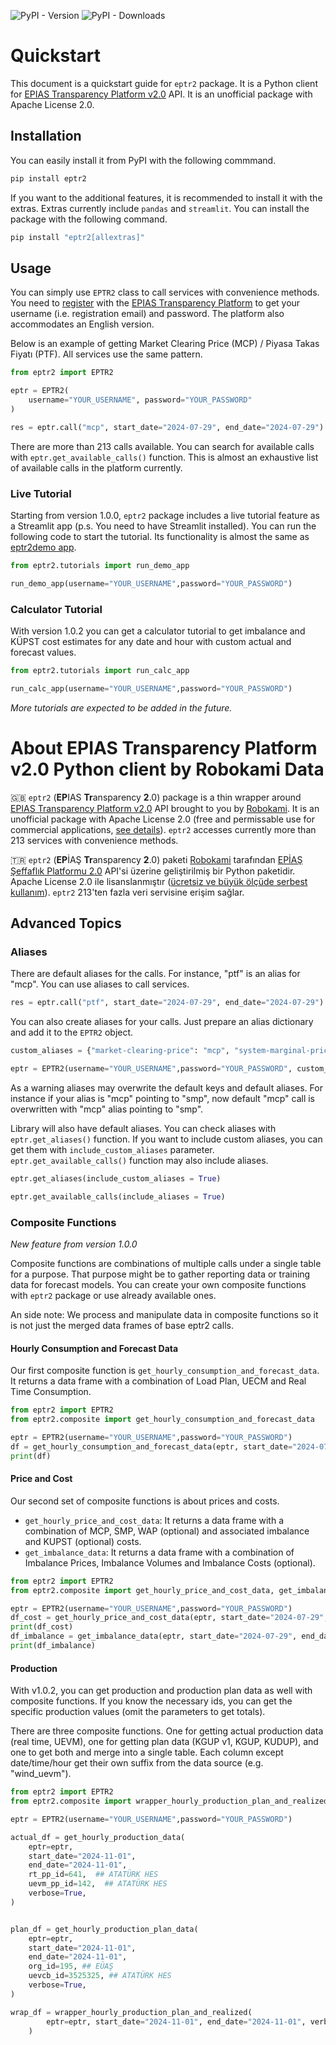 ![PyPI - Version](https://img.shields.io/pypi/v/eptr2) ![PyPI - Downloads](https://img.shields.io/pypi/dm/eptr2) 

# Quickstart

This document is a quickstart guide for `eptr2` package. It is a Python client for [EPIAS Transparency Platform v2.0](https://seffaflik.epias.com.tr/home) API. It is an unofficial package with Apache License 2.0.

## Installation

You can easily install it from PyPI with the following commmand.

```bash
pip install eptr2
```

If you want to the additional features, it is recommended to install it with the extras. Extras currently include `pandas` and `streamlit`. You can install the package with the following command.

```bash
pip install "eptr2[allextras]"
```

## Usage

You can simply use `EPTR2` class to call services with convenience methods. You need to [register](https://kayit.epias.com.tr/epias-transparency-platform-registration-form) with the [EPIAS Transparency Platform](https://seffaflik.epias.com.tr/) to get your username (i.e. registration email) and password. The platform also accommodates an English version.

Below is an example of getting Market Clearing Price (MCP) / Piyasa Takas Fiyatı (PTF). All services use the same pattern.

```python
from eptr2 import EPTR2

eptr = EPTR2(
    username="YOUR_USERNAME", password="YOUR_PASSWORD"
)

res = eptr.call("mcp", start_date="2024-07-29", end_date="2024-07-29")
```

There are more than 213 calls available. You can search for available calls with `eptr.get_available_calls()` function. This is almost an exhaustive list of available calls in the platform currently. 

### Live Tutorial

Starting from version 1.0.0, `eptr2` package includes a live tutorial feature as a Streamlit app (p.s. You need to have Streamlit installed). You can run the following code to start the tutorial. Its functionality is almost the same as [eptr2demo app](https://eptr2demo.streamlit.app/).

```python
from eptr2.tutorials import run_demo_app

run_demo_app(username="YOUR_USERNAME",password="YOUR_PASSWORD")
```

### Calculator Tutorial

With version 1.0.2 you can get a calculator tutorial to get imbalance and KÜPST cost estimates for any date and hour with custom actual and forecast values.

```python
from eptr2.tutorials import run_calc_app

run_calc_app(username="YOUR_USERNAME",password="YOUR_PASSWORD")
```


_More tutorials are expected to be added in the future._

# About EPIAS Transparency Platform v2.0 Python client by Robokami Data

🇬🇧 `eptr2` (**EP**IAS **Tr**ansparency **2**.0) package is a thin wrapper around [EPIAS Transparency Platform v2.0](https://seffaflik.epias.com.tr/home) API brought to you by [Robokami](https://robokami.com). It is an unofficial package with Apache License 2.0 (free and permissable use for commercial applications, [see details](https://www.tldrlegal.com/license/apache-license-2-0-apache-2-0)). `eptr2` accesses currently more than 213 services with convenience methods.


🇹🇷 `eptr2` (**EP**İAŞ **Tr**ansparency **2**.0) paketi [Robokami](https://robokami.com) tarafından [EPİAŞ Şeffaflık Platformu 2.0](https://seffaflik.epias.com.tr/home) API'si üzerine geliştirilmiş bir Python paketidir. Apache License 2.0 ile lisanslanmıştır ([ücretsiz ve büyük ölçüde serbest kullanım](https://www.tldrlegal.com/license/apache-license-2-0-apache-2-0)). `eptr2` 213'ten fazla veri servisine erişim sağlar.


## Advanced Topics

### Aliases

There are default aliases for the calls. For instance, "ptf" is an alias for "mcp". You can use aliases to call services. 

```python
res = eptr.call("ptf", start_date="2024-07-29", end_date="2024-07-29")
```

You can also create aliases for your calls. Just prepare an alias dictionary and add it to the `EPTR2` object. 

```python
custom_aliases = {"market-clearing-price": "mcp", "system-marginal-price": "smp"}

eptr = EPTR2(username="YOUR_USERNAME",password="YOUR_PASSWORD", custom_aliases=custom_aliases)
```

As a warning aliases may overwrite the default keys and default aliases. For instance if your alias is "mcp" pointing to "smp", now default "mcp" call is overwritten with "mcp" alias pointing to "smp".

Library will also have default aliases. You can check aliases with `eptr.get_aliases()` function. If you want to include custom aliases, you can get them with `include_custom_aliases` parameter. `eptr.get_available_calls()` function may also include aliases.

```python
eptr.get_aliases(include_custom_aliases = True)

eptr.get_available_calls(include_aliases = True)
```

### Composite Functions

_New feature from version 1.0.0_

Composite functions are combinations of multiple calls under a single table for a purpose. That purpose might be to gather reporting data or training data for forecast models. You can create your own composite functions with `eptr2` package or use already available ones. 

An side note: We process and manipulate data in composite functions so it is not just the merged data frames of base eptr2 calls.

#### Hourly Consumption and Forecast Data

Our first composite function is `get_hourly_consumption_and_forecast_data`. It returns a data frame with a combination of Load Plan, UECM and Real Time Consumption.

```python
from eptr2 import EPTR2
from eptr2.composite import get_hourly_consumption_and_forecast_data

eptr = EPTR2(username="YOUR_USERNAME",password="YOUR_PASSWORD")
df = get_hourly_consumption_and_forecast_data(eptr, start_date="2024-07-29", end_date="2024-07-29")
print(df)
```

#### Price and Cost

Our second set of composite functions is about prices and costs. 

+ `get_hourly_price_and_cost_data`: It returns a data frame with a combination of MCP, SMP, WAP (optional) and associated imbalance and KUPST (optional) costs.
+ `get_imbalance_data`: It returns a data frame with a combination of Imbalance Prices, Imbalance Volumes and Imbalance Costs (optional).

```python
from eptr2 import EPTR2
from eptr2.composite import get_hourly_price_and_cost_data, get_imbalance_data

eptr = EPTR2(username="YOUR_USERNAME",password="YOUR_PASSWORD")
df_cost = get_hourly_price_and_cost_data(eptr, start_date="2024-07-29", end_date="2024-07-29")
print(df_cost)
df_imbalance = get_imbalance_data(eptr, start_date="2024-07-29", end_date="2024-07-29")
print(df_imbalance)
```

#### Production

With v1.0.2, you can get production and production plan data as well with composite functions. If you know the necessary ids, you can get the specific production values (omit the parameters to get totals).

There are three composite functions. One for getting actual production data (real time, UEVM), one for getting plan data (KGUP v1, KGUP, KUDUP), and one to get both and merge into a single table. Each column except date/time/hour get their own suffix from the data source (e.g. "wind_uevm").

```python
from eptr2 import EPTR2
from eptr2.composite import wrapper_hourly_production_plan_and_realized, get_hourly_production_data, get_hourly_production_plan_data

eptr = EPTR2(username="YOUR_USERNAME",password="YOUR_PASSWORD")

actual_df = get_hourly_production_data(
    eptr=eptr,
    start_date="2024-11-01",
    end_date="2024-11-01",
    rt_pp_id=641,  ## ATATÜRK HES
    uevm_pp_id=142,  ## ATATÜRK HES
    verbose=True,
)


plan_df = get_hourly_production_plan_data(
    eptr=eptr,
    start_date="2024-11-01",
    end_date="2024-11-01",
    org_id=195, ## EÜAŞ
    uevcb_id=3525325, ## ATATÜRK HES
    verbose=True,
)

wrap_df = wrapper_hourly_production_plan_and_realized(
        eptr=eptr, start_date="2024-11-01", end_date="2024-11-01", verbose=True
    )
```